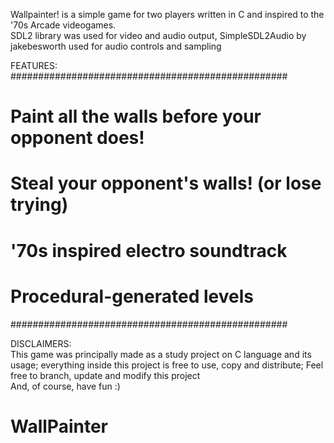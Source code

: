 Wallpainter! is a simple game for two players written in C and inspired to the '70s Arcade videogames.<br>
SDL2 library was used for video and audio output, SimpleSDL2Audio by jakebesworth used for audio controls and sampling<br>

FEATURES:<br>
##################################################
# Paint all the walls before your opponent does! #
# Steal your opponent's walls! (or lose trying)  #
# '70s inspired electro soundtrack               #
# Procedural-generated levels                    #
##################################################

DISCLAIMERS:<br>
This game was principally made as a study project on C language and its usage; everything inside this project is free to use, copy and distribute; Feel free to branch, update and modify this project<br> 
And, of course, have fun :)<br>
# WallPainter

